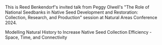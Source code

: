 This is Reed Benkendorf's invited talk from Peggy Olwell's "The Role of National Seedbanks in Native Seed Development and Restoration: Collection, Research, and Production" session at Natural Areas Conference 2024. 

Modelling Natural History to Increase Native Seed Collection Efficiency - Space, Time, and Connectivity
